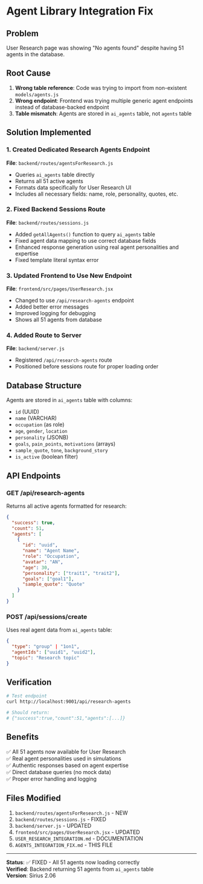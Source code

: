 # Agent Library Integration Fix

## Problem
User Research page was showing "No agents found" despite having 51 agents in the database.

## Root Cause
1. **Wrong table reference**: Code was trying to import from non-existent `models/agents.js`
2. **Wrong endpoint**: Frontend was trying multiple generic agent endpoints instead of database-backed endpoint
3. **Table mismatch**: Agents are stored in `ai_agents` table, not `agents` table

## Solution Implemented

### 1. Created Dedicated Research Agents Endpoint
**File**: `backend/routes/agentsForResearch.js`
- Queries `ai_agents` table directly
- Returns all 51 active agents
- Formats data specifically for User Research UI
- Includes all necessary fields: name, role, personality, quotes, etc.

### 2. Fixed Backend Sessions Route
**File**: `backend/routes/sessions.js`
- Added `getAllAgents()` function to query `ai_agents` table
- Fixed agent data mapping to use correct database fields
- Enhanced response generation using real agent personalities and expertise
- Fixed template literal syntax error

### 3. Updated Frontend to Use New Endpoint
**File**: `frontend/src/pages/UserResearch.jsx`
- Changed to use `/api/research-agents` endpoint
- Added better error messages
- Improved logging for debugging
- Shows all 51 agents from database

### 4. Added Route to Server
**File**: `backend/server.js`
- Registered `/api/research-agents` route
- Positioned before sessions route for proper loading order

## Database Structure
Agents are stored in `ai_agents` table with columns:
- `id` (UUID)
- `name` (VARCHAR)
- `occupation` (as role)
- `age`, `gender`, `location`
- `personality` (JSONB)
- `goals`, `pain_points`, `motivations` (arrays)
- `sample_quote`, `tone`, `background_story`
- `is_active` (boolean filter)

## API Endpoints

### GET /api/research-agents
Returns all active agents formatted for research:
```json
{
  "success": true,
  "count": 51,
  "agents": [
    {
      "id": "uuid",
      "name": "Agent Name",
      "role": "Occupation",
      "avatar": "AN",
      "age": 30,
      "personality": ["trait1", "trait2"],
      "goals": ["goal1"],
      "sample_quote": "Quote"
    }
  ]
}
```

### POST /api/sessions/create
Uses real agent data from `ai_agents` table:
```json
{
  "type": "group" | "1on1",
  "agentIds": ["uuid1", "uuid2"],
  "topic": "Research topic"
}
```

## Verification

```bash
# Test endpoint
curl http://localhost:9001/api/research-agents

# Should return:
# {"success":true,"count":51,"agents":[...]}
```

## Benefits
✅ All 51 agents now available for User Research  
✅ Real agent personalities used in simulations  
✅ Authentic responses based on agent expertise  
✅ Direct database queries (no mock data)  
✅ Proper error handling and logging  

## Files Modified
1. `backend/routes/agentsForResearch.js` - NEW
2. `backend/routes/sessions.js` - FIXED
3. `backend/server.js` - UPDATED
4. `frontend/src/pages/UserResearch.jsx` - UPDATED
5. `USER_RESEARCH_INTEGRATION.md` - DOCUMENTATION
6. `AGENTS_INTEGRATION_FIX.md` - THIS FILE

---

**Status**: ✅ FIXED - All 51 agents now loading correctly  
**Verified**: Backend returning 51 agents from `ai_agents` table  
**Version**: Sirius 2.06



